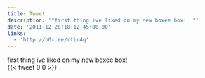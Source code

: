 ```yaml
---
title: Tweet
description: '"first thing ive liked on my new boxee box!  "'
date: '2011-12-28T18:12:45+00:00'
links:
  - 'http://b0x.ee/rtir4q'
---
```

first thing ive liked on my new boxee box!  
      {{< tweet 0 0 >}}
    
